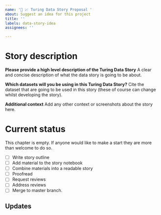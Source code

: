 ```yaml
---
name: '📔 📈 Turing Data Story Proposal '
about: Suggest an idea for this project
title: ''
labels: data-story-idea
assignees: ''

---
```

# Story description 

**Please provide a high level description of the Turing Data Story**
A clear and concise description of what the data story is going to be about.

**Which datasets will you be using in this Turing Data Story?**
Cite the dataset that are going to be used in this story (these of course can change whilst developing the story).

**Additional context**
Add any other context or screenshots about the story here.

# Current status

This chapter is empty. If anyone would like to make a start they are more than welcome to do so.

 - [ ] Write story outline
 - [ ] Add material to the story notebook
 - [ ] Combine materials into a readable story
 - [ ] Proofread
 - [ ] Request reviews
 - [ ] Address reviews
 - [ ] Merge to master branch.

## Updates

<!-- To avoid that others have to read through the full thread of comments, update the initial issue with important updates (e.g. decisions taken) regularly so that all the important information is available at one glance. -->
